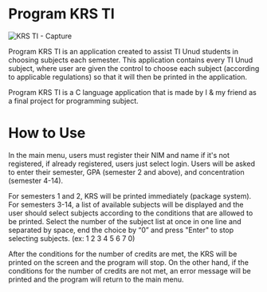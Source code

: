 # Program KRS TI
![KRS TI - Capture](https://user-images.githubusercontent.com/62165059/154861026-73f7d26b-1341-4fbf-a4c6-a4e189e8b378.jpg)

Program KRS TI is an application created to assist TI Unud students in choosing subjects each semester. This application contains every TI Unud subject, where user are given the control to choose each subject (according to applicable regulations) so that it will then be printed in the application.

Program KRS TI is a C language application that is made by I & my friend as a final project for programming subject.

# How to Use

In the main menu, users must register their NIM and name if it's not registered, if already registered, users just select login. Users will be asked to enter their semester, GPA (semester 2 and above), and concentration (semester 4-14).

For semesters 1 and 2, KRS will be printed immediately (package system). For semesters 3-14, a list of available subjects will be displayed and the user should select subjects according to the conditions that are allowed to be printed. 
Select the number of the subject list at once in one line and separated by space, end the choice by “0” and press "Enter" to stop selecting subjects.
(ex: 1 2 3 4 5 6 7 0)

After the conditions for the number of credits are met, the KRS will be printed on the screen and the program will stop. On the other hand, if the conditions for the number of credits are not met, an error message will be printed and the program will return to the main menu.
